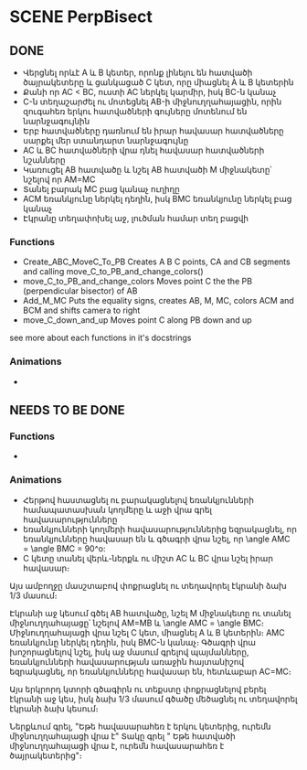 # SCENE PerpBisect
## DONE
- Վերցնել որևէ A և B կետեր, որոնք լինելու են հատվածի ծայրակետերը և ցանկացած C կետ, որը միացնել A և B կետերին
- Քանի որ AC < BC, ուստի AC ներկել կարմիր, իսկ BC-ն կանաչ
- C-ն տեղաշարժել ու մոտեցնել AB-ի միջնուղղահայացին, որին զուգահեռ երկու հատվածների գույները մոտենում են նարնջագույնին
- Երբ հատվածները դառնում են իրար հավասար հատվածները սարքել մեր ստանդարտ նարնջագույնը
- AC և BC հատվածների վրա դնել հավասար հատվածների նշանները
- Կառուցել AB հատվածը և նշել AB հատվածի M միջնակետը՝ նշելով որ AM=MC
- Տանել բարակ MC բաց կանաչ ուղիղը
- ACM եռանկյունը ներկել դեղին, իսկ BMC եռանկյունը ներկել բաց կանաչ
- Էկրանը տեղափոխել աջ, լուծման համար տեղ բացվի

### Functions
- Create_ABC_MoveC_To_PB
 Creates A B C points, CA and CB segments and calling move_C_to_PB_and_change_colors()
- move_C_to_PB_and_change_colors
 Moves point C the the PB (perpendicular bisector) of AB
- Add_M_MC
 Puts the equality signs, creates AB, M, MC, colors ACM and BCM and shifts camera to right
- move_C_down_and_up
 Moves point C along PB down and up

see more about each functions in it's docstrings

### Animations
- 

## NEEDS TO BE DONE

### Functions
- 

### Animations

- Հերթով հաստացնել ու բարակացնելով եռանկյունների համապատասխան կողմերը և աջի վրա գրել հավասարությունները
- եռանկյունների կողմերի հավասարություններից եզրակացնել, որ եռանկյունները հավասար են և գծագրի վրա նշել, որ \angle AMC = \angle BMC = 90^o:
- C կետը տանել վերև-ներքև ու միշտ AC և BC վրա նշել իրար հավասար։


Այս ամբողջը մասշտաբով փոքրացնել ու տեղավորել էկրանի ձախ 1/3 մասում։

Էկրանի աջ կեսում գծել AB հատվածը, նշել M միջնակետը ու տանել միջնուղղահայացը՝ նշելով AM=MB և \angle AMC = \angle BMC։ Միջնուղղահայացի վրա նշել C կետ, միացնել A և B կետերին։
AMC եռանկյունը ներկել դեղին, իսկ BMC-ն կանաչ։ Գծագրի վրա խոշորացնելով նշել, իսկ աջ մասում գրելով  պայմանները, եռանկյունների հավասարության առաջին հայտանիշով եզրակացնել, որ եռանկյունները հավասար են, հետևաբար AC=MC։

Այս երկրորդ կտորի գծագիրն ու տեքստը փոքրացնելով բերել էկրանի աջ կես, իսկ ձախ 1/3 մասում գծածը մեծացնել ու տեղավորել էկրանի ձախ կեսում։


Ներքևում գրել, "Եթե հավասարահեռ է երկու կետերից, ուրեմն միջնուղղահայացի վրա է"
Տակը գրել   " Եթե հատվածի միջնուղղահայացի վրա է, ուրեմն հավասարահեռ է ծայրակետերից"։

